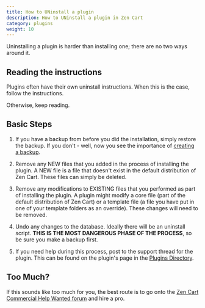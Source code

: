 ```yaml
---
title: How to UNinstall a plugin
description: How to UNinstall a plugin in Zen Cart
category: plugins
weight: 10
---
```


Uninstalling a plugin is harder than installing one; there are no
two ways around it. 


## Reading the instructions

Plugins often have their own uninstall instructions.  When this is
the case, follow the instructions. 

Otherwise, keep reading. 

## Basic Steps 

1. If you have a backup from before you did the installation, simply 
restore the backup.  If you don't - well, now you see the importance
of [creating a backup](/user/miscellaneous/backup/).

1. Remove any NEW files that you added in the process of installing the plugin.   A NEW file is a file that doesn't exist in the default distribution of Zen Cart.  These files can simply be deleted. 

1. Remove any modifications to EXISTING files that you performed as part of installing the plugin.  A plugin might modify a core file (part of the default distribution of Zen Cart) or a template file (a file you have put in one of your template folders as an override).  These changes will need to be removed. 

1. Undo any changes to the database. Ideally there will be an uninstall
script.  **THIS IS THE MOST DANGEROUS PHASE OF THE PROCESS**, so be sure
you make a backup first. 

1. If you need help during this process, post to the support thread
for the plugin.  This can be found on the plugin's page in the 
[Plugins Directory](https://www.zen-cart.com/downloads.php). 

## Too Much? 
If this sounds like too much for you, the best route is to go onto the 
[Zen Cart Commercial Help Wanted forum](https://www.zen-cart.com/forumdisplay.php?138-Commercial-Help-Wanted) and hire a pro. 

